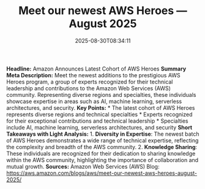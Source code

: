 ﻿---
title: "Meet our newest AWS Heroes — August 2025"
date: "2025-08-30T08:34:11"
category: "Markets"
summary: ""
slug: "meet our newest aws heroes  august 2025"
source_urls:
  - "https://aws.amazon.com/blogs/aws/meet-our-newest-aws-heroes-august-2025/"
seo:
  title: "Meet our newest AWS Heroes — August 2025 | Hash n Hedge"
  description: ""
  keywords: ["news", "markets", "brief"]
---
**Headline:** Amazon Announces Latest Cohort of AWS Heroes  **Summary Meta Description:** Meet the newest additions to the prestigious AWS Heroes program, a group of experts recognized for their technical leadership and contributions to the Amazon Web Services (AWS) community. Representing diverse regions and specialties, these individuals showcase expertise in areas such as AI, machine learning, serverless architectures, and security.  **Key Points:**  * The latest cohort of AWS Heroes represents diverse regions and technical specialties * Experts recognized for their exceptional contributions and technical leadership * Specialties include AI, machine learning, serverless architectures, and security  **Short Takeaways with Light Analysis:**  1. **Diversity in Expertise**: The newest batch of AWS Heroes demonstrates a wide range of technical expertise, reflecting the complexity and breadth of the AWS community. 2. **Knowledge Sharing**: These individuals are recognized for their dedication to sharing knowledge within the AWS community, highlighting the importance of collaboration and mutual growth.  **Sources:** Amazon Web Services (AWS) Blog: https://aws.amazon.com/blogs/aws/meet-our-newest-aws-heroes-august-2025/ 
